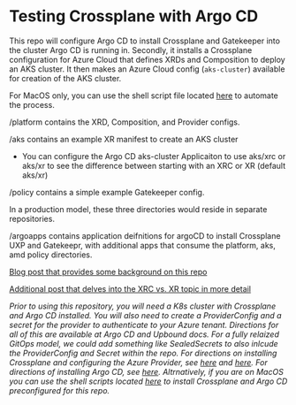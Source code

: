 # Testing Crossplane with Argo CD

This repo will configure Argo CD to install Crossplane and Gatekeeper into the cluster Argo CD is running in. Secondly, it installs a Crossplane configuration for Azure Cloud that defines XRDs and Composition to deploy an AKS cluster. It then makes an Azure Cloud config (`aks-cluster`) available for creation of the AKS cluster.

For MacOS only, you can use the shell script file located [here](https://github.com/bmutziu/cp-k8sScripts/blob/main/argo-cp-all-in-one.sh) to automate the process.

/platform contains the XRD, Composition, and Provider configs.

/aks contains an example XR manifest to create an AKS cluster

  * You can configure the Argo CD aks-cluster Applicaiton to use aks/xrc or aks/xr to see the difference between starting with an XRC or XR (default aks/xr)

/policy contains a simple example Gatekeeper config.

In a production model, these three directories would reside in separate repositories.

/argoapps contains application deifnitions for argoCD to install Crossplane UXP and Gatekeepr, with additional apps that consume the platform, aks, amd policy directories.

[Blog post that provides some background on this repo](https://vrelevant.net/crossplane-and-gitops-lets-get-to-the-good-stuff/)

[Additional post that delves into the XRC vs. XR topic in more detail](https://vrelevant.net/crossplane-with-argo-cd-xrc-or-xr/)

_Prior to using this repository, you will need a K8s cluster with Crossplane and Argo CD installed. You will also need to create a ProviderConfig and a secret for the provider to authenticate to your Azure tenant. Directions for all of this are available at Argo CD and Upbound docs. For a fully relaized GitOps model, we could add something like SealedSecrets to also inlcude the ProviderConfig and Secret within the repo. For directions on installing Crossplane and configuring the Azure Provider, see [here](https://crossplane.io/docs/v1.6/reference/install.html#install-crossplane) and [here](https://crossplane.io/docs/v1.6/cloud-providers/azure/azure-provider.html). For directions of installing Argo CD, see [here](https://argo-cd.readthedocs.io/en/stable/getting_started/). Altrnatively, if you are on MacOS you can use the shell scripts located [here](https://github.com/bmutziu/cp-k8sScripts) to install Crossplane and Argo CD preconfigured for this repo._

